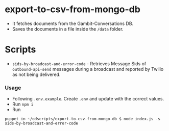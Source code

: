# export-to-csv-from-mongo-db

- It fetches documents from the Gambit-Conversations DB.
- Saves the documents in a file inside the `/data` folder.

# Scripts
- `sids-by-broadcast-and-error-code` - Retrieves Message Sids of `outbound-api-send` messages during a broadcast and reported by Twilio as not being delivered.

### Usage

- Following `.env.example`. Create `.env` and update with the correct values.
- Run `npm i`
- Run
```
puppet in ~/odscripts/export-to-csv-from-mongo-db $ node index.js -s sids-by-broadcast-and-error-code
```
